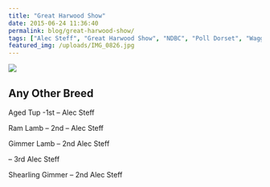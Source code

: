 ```yaml
---
title: "Great Harwood Show"
date: 2015-06-24 11:36:40
permalink: blog/great-harwood-show/
tags: ["Alec Steff", "Great Harwood Show", "NDBC", "Poll Dorset", "Waggoners"]
featured_img: /uploads/IMG_0826.jpg
---
```


![](/uploads/IMG_0826.jpg)

## Any Other Breed

Aged Tup -1st – Alec Steff

Ram Lamb – 2nd – Alec Steff

Gimmer Lamb – 2nd Alec Steff

– 3rd Alec Steff

Shearling Gimmer – 2nd Alec Steff
